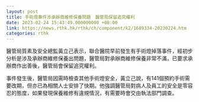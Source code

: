 ```yaml
---
layout: post
title: 手術燈事件涉承辦商維修保養問題　醫管局保留追究權利
date: 2023-02-24 15:43:49.000000000 +08:00
link: https://news.rthk.hk/rthk/ch/component/k2/1689334-20230224.htm
categories: rthk
---
```


醫管局質素及安全總監黃立己表示，聯合醫院早前發生有手術燈掉落事件，經初步分析是涉及承辦商維修保養出問題，醫管局對承辦商維修保養非常不滿，已要求承辦商作出善後，醫管局會保留追究權利。

事件發生後，醫管局因需時檢查其他手術燈安全，黃立己說，有141個預約手術需要改期，但亦已為相關人士安排了快期。他強調醫管局對病人及員工的安全是零容忍的態度，如果發現保養維修有違規情況，有需要時會交由執法部門調查。
